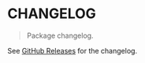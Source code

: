 # CHANGELOG

> Package changelog.

See [GitHub Releases](https://github.com/stdlib-js/stats-base-dists-weibull-logcdf/releases) for the changelog.